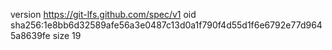 version https://git-lfs.github.com/spec/v1
oid sha256:1e8bb6d32589afe56a3e0487c13d0a1f790f4d55d1f6e6792e77d9645a8639fe
size 19
